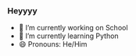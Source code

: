 ### Heyyyy



- 🔭 I’m currently working on School
- 🌱 I’m currently learning Python
- 😄 Pronouns: He/Him
